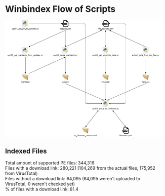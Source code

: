 # Winbindex Flow of Scripts

![winbindex-scripts-flow.png](winbindex-scripts-flow.png)

## Indexed Files

<!--FileStats-->
Total amount of supported PE files: 344,316  
Files with a download link: 280,221 (104,269 from the actual files, 175,952 from VirusTotal)  
Files without a download link: 64,095 (64,095 weren't uploaded to VirusTotal, 0 weren't checked yet)  
% of files with a download link: 81.4  
<!--/FileStats-->
